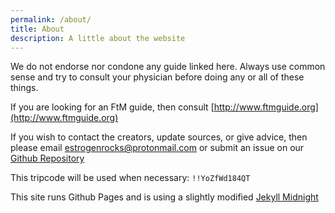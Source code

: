 ```yaml
---
permalink: /about/
title: About
description: A little about the website
---
```

We do not endorse nor condone any guide linked here. Always use common sense and try to consult your physician before doing any or all of these things.

If you are looking for an FtM guide, then consult [http://www.ftmguide.org](http://www.ftmguide.org)

If you wish to contact the creators, update sources, or give advice, then please email [estrogenrocks@protonmail.com](mailto://estrogenrocks-s@protonmail.com) or submit an issue on our [Github Repository](https://github.com/Estrogen-Rocks/estrogen-rocks.github.io) 

This tripcode will be used when necessary: `!!YoZfWd184QT`

This site runs Github Pages and is using a slightly modified [Jekyll Midnight](https://github.com/pages-themes/midnight)
